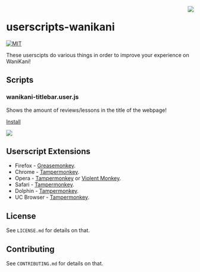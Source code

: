 <img src="https://i.imgur.com/YXjaQk5.png" align="right" />

# userscripts-wanikani

[![MIT](https://img.shields.io/badge/License-MIT-brightgreen.svg)](https://github.com/jakeoid/waste-basket/blob/master/LICENSE.md)

These userscipts do various things in order to improve your experience on WaniKani!

## Scripts

### wanikani-titlebar.user.js

Shows the amount of reviews/lessons in the title of the webpage!

[Install](https://raw.githubusercontent.com/jakeoid/userscripts-wanikani/master/wanikani-titlebar.user.js)

<img src="https://i.imgur.com/9qSvs7X.png" align="center" />

## Userscript Extensions

- Firefox - [Greasemonkey](https://addons.mozilla.org/en-US/firefox/addon/greasemonkey/).
- Chrome - [Tampermonkey](https://tampermonkey.net/?ext=dhdg&browser=chrome).
- Opera - [Tampermonkey](https://tampermonkey.net/?ext=dhdg&browser=opera) or [Violent Monkey](https://addons.opera.com/en/extensions/details/violent-monkey/).
- Safari - [Tampermonkey](https://tampermonkey.net/?ext=dhdg&browser=safari).
- Dolphin - [Tampermonkey](https://tampermonkey.net/?ext=dhdg&browser=dolphin).
- UC Browser - [Tampermonkey](https://tampermonkey.net/?ext=dhdg&browser=ucweb).

## License

See `LICENSE.md` for details on that.

## Contributing

See `CONTRIBUTING.md` for details on that.
